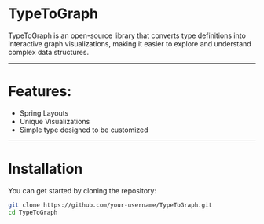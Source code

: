 # TypeToGraph
TypeToGraph is an open-source library that converts type definitions into interactive graph visualizations, making it easier to explore and understand complex data structures.

---
# Features:
- Spring Layouts
- Unique Visualizations
- Simple type designed to be customized

---

# Installation

You can get started by cloning the repository:

```bash
git clone https://github.com/your-username/TypeToGraph.git
cd TypeToGraph
```